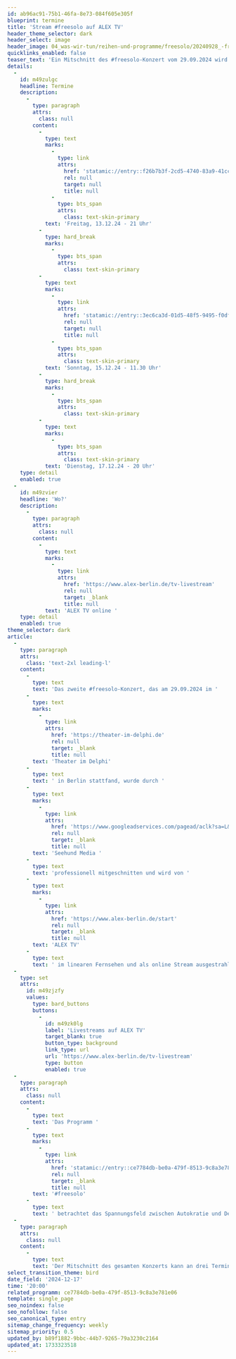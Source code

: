 ```yaml
---
id: ab96ac91-75b1-46fa-8e73-084f605e305f
blueprint: termine
title: 'Stream #freesolo auf ALEX TV'
header_theme_selector: dark
header_select: image
header_image: 04_was-wir-tun/reihen-und-programme/freesolo/20240928_-freesolo_premiere_theaterimdelphi_(c)navinafotografiert_navina_neuschl(2).jpg
quicklinks_enabled: false
teaser_text: 'Ein Mitschnitt des #freesolo-Konzert vom 29.09.2024 wird von ALEX TV im linearen Fernsehen und als online Stream ausgestrahlt.'
details:
  -
    id: m49zulgc
    headline: Termine
    description:
      -
        type: paragraph
        attrs:
          class: null
        content:
          -
            type: text
            marks:
              -
                type: link
                attrs:
                  href: 'statamic://entry::f26b7b3f-2cd5-4740-83a9-41cc3271afde'
                  rel: null
                  target: null
                  title: null
              -
                type: bts_span
                attrs:
                  class: text-skin-primary
            text: 'Freitag, 13.12.24 - 21 Uhr'
          -
            type: hard_break
            marks:
              -
                type: bts_span
                attrs:
                  class: text-skin-primary
          -
            type: text
            marks:
              -
                type: link
                attrs:
                  href: 'statamic://entry::3ec6ca3d-01d5-48f5-9495-f0dfa2d0b219'
                  rel: null
                  target: null
                  title: null
              -
                type: bts_span
                attrs:
                  class: text-skin-primary
            text: 'Sonntag, 15.12.24 - 11.30 Uhr'
          -
            type: hard_break
            marks:
              -
                type: bts_span
                attrs:
                  class: text-skin-primary
          -
            type: text
            marks:
              -
                type: bts_span
                attrs:
                  class: text-skin-primary
            text: 'Dienstag, 17.12.24 - 20 Uhr'
    type: detail
    enabled: true
  -
    id: m49zvier
    headline: 'Wo?'
    description:
      -
        type: paragraph
        attrs:
          class: null
        content:
          -
            type: text
            marks:
              -
                type: link
                attrs:
                  href: 'https://www.alex-berlin.de/tv-livestream'
                  rel: null
                  target: _blank
                  title: null
            text: 'ALEX TV online '
    type: detail
    enabled: true
theme_selector: dark
article:
  -
    type: paragraph
    attrs:
      class: 'text-2xl leading-l'
    content:
      -
        type: text
        text: 'Das zweite #freesolo-Konzert, das am 29.09.2024 im '
      -
        type: text
        marks:
          -
            type: link
            attrs:
              href: 'https://theater-im-delphi.de'
              rel: null
              target: _blank
              title: null
        text: 'Theater im Delphi'
      -
        type: text
        text: ' in Berlin stattfand, wurde durch '
      -
        type: text
        marks:
          -
            type: link
            attrs:
              href: 'https://www.googleadservices.com/pagead/aclk?sa=L&ai=DChcSEwiB1si0qY6KAxVtpIMHHdTcGNEYABAAGgJlZg&co=1&gclid=CjwKCAiAmMC6BhA6EiwAdN5iLc-U8_sZQO8mJk9eFgg5Rtt41XJH7GRTBS3EQQyXPAzKR8PeRw53fRoCW_EQAvD_BwE&ohost=www.google.com&cid=CAESVuD2IhlfPTM0Jy9SVNBjdFLJM-1ejl4WcYApzALXtI39vZn8BSLD8bW_TXDkaQNN99w6sRKutb7E-goa4TKXxD4MPwxjIRDxYV7ZKBSpQm3oOnt3tJSl&sig=AOD64_3wGY_DTff0lE6LFF_hueNoy4TQ1Q&q&adurl&ved=2ahUKEwj9ucO0qY6KAxV40gIHHRS8E7QQ0Qx6BAgMEAE&nis=8'
              rel: null
              target: _blank
              title: null
        text: 'Seehund Media '
      -
        type: text
        text: 'professionell mitgeschnitten und wird von '
      -
        type: text
        marks:
          -
            type: link
            attrs:
              href: 'https://www.alex-berlin.de/start'
              rel: null
              target: _blank
              title: null
        text: 'ALEX TV'
      -
        type: text
        text: ' im linearen Fernsehen und als online Stream ausgestrahlt. '
  -
    type: set
    attrs:
      id: m49zjzfy
      values:
        type: bard_buttons
        buttons:
          -
            id: m49zk0lg
            label: 'Livestreams auf ALEX TV'
            target_blank: true
            button_type: background
            link_type: url
            url: 'https://www.alex-berlin.de/tv-livestream'
            type: button
            enabled: true
  -
    type: paragraph
    attrs:
      class: null
    content:
      -
        type: text
        text: 'Das Programm '
      -
        type: text
        marks:
          -
            type: link
            attrs:
              href: 'statamic://entry::ce7784db-be0a-479f-8513-9c8a3e781e06'
              rel: null
              target: _blank
              title: null
        text: '#freesolo'
      -
        type: text
        text: ' betrachtet das Spannungsfeld zwischen Autokratie und Demokratie, das Gleichgewicht zwischen Aktion und Reaktion, die Balance zwischen lautstarkem Fordern und behutsamen Zuhören. Die Improvisation nimmt dabei eine Hauptrolle ein und bildet durch die Entwicklung von individuellen Solo- bis kollaborativen Gruppenimprovisationen das musikalische Mittel dieses Projekts. '
  -
    type: paragraph
    attrs:
      class: null
    content:
      -
        type: text
        text: 'Der Mitschnitt des gesamten Konzerts kann an drei Terminen im linearen Fernsehen und als online Stream angesehen werden. '
select_transition_theme: bird
date_field: '2024-12-17'
time: '20:00'
related_programm: ce7784db-be0a-479f-8513-9c8a3e781e06
template: single_page
seo_noindex: false
seo_nofollow: false
seo_canonical_type: entry
sitemap_change_frequency: weekly
sitemap_priority: 0.5
updated_by: b89f1882-9bbc-44b7-9265-79a3230c2164
updated_at: 1733323518
---
```

